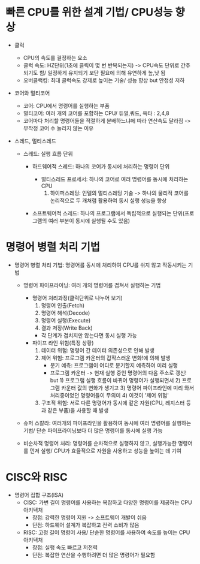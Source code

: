 # 빠른 CPU를 위한 설계 기법/ CPU성능 향상

- 클럭
    - CPU의 속도를 결정하는 요소
    - 클럭 속도: HZ단위(1초에 클릭이 몇 번 반복되는지) -> CPU속도 단위로 간주되기도 함/ 일정하게 유지되기 보단 필요에 의해 유연하게 높,낮 됨
    - 오버클럭킹: 최대 클럭속도 강제로 높이는 기술/ 성능 향상 but 안정성 저하

- 코어와 멀티코어
    - 코어: CPU에서 명령어를 실행하는 부품
    - 멀티코어: 여러 개의 코어를 포함하는 CPU/ 듀얼,쿼드, 옥타 : 2,4,8
    - 코어마다 처리할 명령어들을 적절하게 분배하느냐에 따라 연산속도 달라짐
    -> 무작정 코어 수 늘리지 않는 이유

- 스레드, 멀티스레드
    - 스레드: 실행 흐름 단위
        - 하드웨어적 스레드: 하나의 코어가 동시에 처리하는 명령어 단위
            - 멀티스레드 프로세서: 하나의 코어로 여러 명령어를 동시에 처리하는 CPU
                1. 하이퍼스레딩: 인텔의 멀티스레딩 기술 -> 하나의 물리적 코어를 논리적으로 두 개처럼 활용하여 동시 실행 성능을 향상 

        - 소프트웨어적 스레드: 하나의 프로그램에서 독립적으로 실행되는 단위(프로그램의 여러 부분이 동시에 실행될 수도 있음)

# 명령어 병렬 처리 기법

- 명령어 병렬 처리 기법: 명령어를 동시에 처리하여 CPU를 쉬지 않고 작동시키는 기법
    - 명령어 파이프라이닝: 여러 개의 명령어를 겹쳐서 실행하는 기법 
        - 명령어 처리과정(클럭단위로 나누어 보기)
            1. 명령어 인출(Fetch)
            2. 명령어 해석(Decode)
            3. 명령어 실행(Execute)
            4. 결과 저장(Write Back)
            - 각 단계가 겹치지만 않는다면 동시 실행 가능
        - 파이프 라인 위험(특정 상황)
            1. 데이터 위험: 명령어 간 데이터 의존성으로 인해 발생 
            2. 제어 위험: 프로그램 카운터의 갑작스러운 변화!에 의해 발생
                - 분기 예측: 프로그램이 어디로 분기할지 예측하여 미리 실행
                - 프로그램 카운터 -> 현재 실행 중인 명령어의 다음 주소로 갱신!
                but 1) 프로그램 실행 흐름이 바뀌어 명령어가 실행되면서
                    2) 프로그램 카운터 값의 변화가 생기고 
                    3) 명령어 파이프라인에 미리 와서 처리중이었던 명령어들이 무의미
                    4) 이것이 '제어 위험'
            3. 구조적 위험: 서로 다른 명령어가 동시에 같은 자원(CPU, 레지스터 등과 같은 부품)을 사용할 때 발생
    - 슈퍼 스칼라: 여러개의 파이프라인을 활용하여 동시에 여러 명령어를 실행하는 기법/ 단순 파이프라이닝보다 더 많은 명령어를 동시에 실행 가능

    - 비순차적 명령어 처리: 명령어를 순차적으로 실행하지 않고, 실행가능한 명령어를 먼저 실행/ CPU가 효율적으로 자원을 사용하고 성능을 높이는 데 기여

# CISC와 RISC

- 명령어 집합 구조(ISA)
    - CISC: 가변 길이 명령어를 사용하는 복잡하고 다양한 명령어를 제공하는 CPU 아키텍처
        - 장점: 강력한 명령어 지원 -> 소프트웨어 개발이 쉬움
        - 단점: 하드웨어 설계가 복잡하고 전력 소비가 많음
    - RISC: 고정 길이 명령어 사용/ 단순한 명령어를 사용하여 속도를 높이는 CPU 아키텍처
        - 장점: 실행 속도 빠르고 저전력
        - 단점: 복잡한 연산을 수행하려면 더 많은 명령어가 필요함 


    